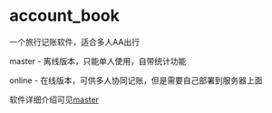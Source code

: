 # account_book
一个旅行记账软件，适合多人AA出行

master - 离线版本，只能单人使用，自带统计功能

online - 在线版本，可供多人协同记账，但是需要自己部署到服务器上面

软件详细介绍可见[master](https://github.com/xkw168/account_book/tree/master)
